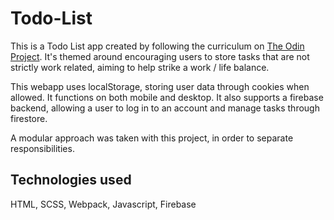# Todo-List

This is a Todo List app created by following the curriculum on [The Odin Project](https://www.theodinproject.com/lessons/node-path-javascript-todo-list). It's themed around encouraging users to store tasks that are not strictly work related, aiming to help strike a work / life balance.

This webapp uses localStorage, storing user data through cookies when allowed. It functions on both mobile and desktop. It also supports a firebase backend, allowing a user to log in to an account and manage tasks through firestore.

A modular approach was taken with this project, in order to separate responsibilities.

## Technologies used

HTML, SCSS, Webpack, Javascript, Firebase
